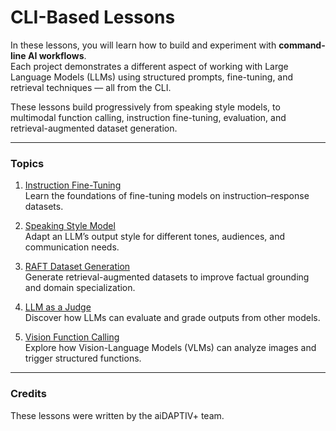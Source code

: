 # CLI-Based Lessons

In these lessons, you will learn how to build and experiment with **command-line AI workflows**.  
Each project demonstrates a different aspect of working with Large Language Models (LLMs) using structured prompts, fine-tuning, and retrieval techniques — all from the CLI.  

These lessons build progressively from speaking style models, to multimodal function calling, instruction fine-tuning, evaluation, and retrieval-augmented dataset generation.

---

### Topics

1. [Instruction Fine-Tuning](04-instruction-fine-tuning/README.md)  
   Learn the foundations of fine-tuning models on instruction–response datasets.  

2. [Speaking Style Model](05-speaking-style-model/README.md)  
   Adapt an LLM’s output style for different tones, audiences, and communication needs.  

3. [RAFT Dataset Generation](06-RAFT-Dataset-Generation/README.md)  
   Generate retrieval-augmented datasets to improve factual grounding and domain specialization.  

4. [LLM as a Judge](07-LLM-as-a-judge/README.md)  
   Discover how LLMs can evaluate and grade outputs from other models.  

5. [Vision Function Calling](08-vision-function-calling-model/README.md)  
   Explore how Vision-Language Models (VLMs) can analyze images and trigger structured functions.  

---

### Credits

These lessons were written by the aiDAPTIV+ team.  